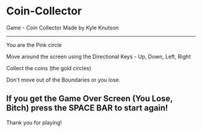 # Coin-Collector
Game - Coin Collector
Made by Kyle Knutson

------------------------
You are the Pink circle

Move around the screen using the Directional Keys - Up, Down, Left, Right

Collect the coins (the gold circles)

Don't move out of the Boundaries or you lose.

If you get the Game Over Screen (You Lose, Bitch) press the SPACE BAR to start again!
-----------------------

Thank you for playing!
